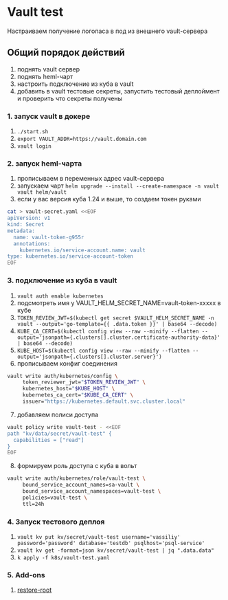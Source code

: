 # Vault test

Настраиваем получение логопаса в под из внешнего vault-сервера

## Общий порядок действий

1. поднять vault сервер
2. поднять heml-чарт
3. настроить подключение из куба в vault
4. добавить в vault тестовые секреты, запустить тестовый деплоймент и проверить что секреты получены

### 1. запуск vault в докере

1. `./start.sh`
2. `export VAULT_ADDR=https://vault.domain.com`
3. `vault login`

### 2. запуск heml-чарта

1. прописываем в переменных адрес vault-сервера
2. запускаем чарт `helm upgrade --install --create-namespace -n vault vault helm/vault`
3. если у вас версия куба 1.24 и выше, то создаем токен руками

```bash
cat > vault-secret.yaml <<EOF
apiVersion: v1
kind: Secret
metadata:
  name: vault-token-g955r
  annotations:
    kubernetes.io/service-account.name: vault
type: kubernetes.io/service-account-token
EOF
```

### 3. подключение из куба в vault

1. `vault auth enable kubernetes`
2. подсмотреть имя у VAULT_HELM_SECRET_NAME=vault-token-xxxxx в кубе
3. `TOKEN_REVIEW_JWT=$(kubectl get secret $VAULT_HELM_SECRET_NAME -n vault --output='go-template={{ .data.token }}' | base64 --decode)`
4. `KUBE_CA_CERT=$(kubectl config view --raw --minify --flatten --output='jsonpath={.clusters[].cluster.certificate-authority-data}' | base64 --decode)`
5. `KUBE_HOST=$(kubectl config view --raw --minify --flatten --output='jsonpath={.clusters[].cluster.server}')`
6. прописываем конфиг соединения

```bash
vault write auth/kubernetes/config \
     token_reviewer_jwt="$TOKEN_REVIEW_JWT" \
     kubernetes_host="$KUBE_HOST" \
     kubernetes_ca_cert="$KUBE_CA_CERT" \
     issuer="https://kubernetes.default.svc.cluster.local"
```

7. добавляем полиси доступа

```bash
vault policy write vault-test - <<EOF
path "kv/data/secret/vault-test" {
  capabilities = ["read"]
}
EOF
```

8. формируем роль доступа с куба в вольт

```bash
vault write auth/kubernetes/role/vault-test \
     bound_service_account_names=sa-vault \
     bound_service_account_namespaces=vault-test \
     policies=vault-test \
     ttl=24h
```

### 4. Запуск тестового деплоя

1. `vault kv put kv/secret/vault-test username='vassiliy' password='password' database='testdb' psqlhost='psql-service'`
2. `vault kv get -format=json kv/secret/vault-test | jq ".data.data"`
3. `k apply -f k8s/vault-test.yaml`


### 5. Add-ons

1. [restore-root](docs/restore-root--token.md)
